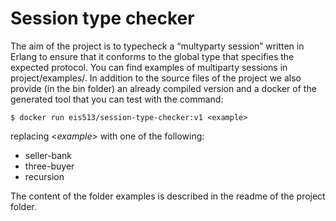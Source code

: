 # Session type checker

The aim of the project is to typecheck a “multyparty session” written in Erlang 
to ensure that it conforms to the global type that specifies the expected protocol.
You can find examples of multiparty sessions in project/examples/.
In addition to the source files of the project we also provide (in the bin folder) an already compiled version 
and a docker of the generated tool that you can test with the command:

    $ docker run eis513/session-type-checker:v1 <example>

replacing <_example_> with one of the following:
- seller-bank
- three-buyer
- recursion

The content of the folder examples is described in the readme of the project folder.
